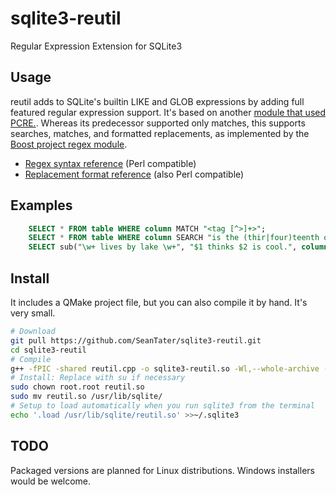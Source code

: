 sqlite3-reutil
==============

Regular Expression Extension for SQLite3

Usage
-----

reutil adds to SQLite's builtin LIKE and GLOB expressions by adding full featured regular expression support.
It's based on another [module that used PCRE.](https://github.com/ralight/sqlite3-pcre).
Whereas its predecessor supported only matches, this supports searches, matches, and formatted replacements,
as implemented by the
[Boost project regex module](http://www.boost.org/doc/libs/1_55_0/libs/regex/doc/html/index.html).

 - [Regex syntax reference](http://www.boost.org/doc/libs/1_55_0/libs/regex/doc/html/boost_regex/syntax/perl_syntax.html) (Perl compatible)
 - [Replacement format reference](http://www.boost.org/doc/libs/1_55_0/libs/regex/doc/html/boost_regex/format/perl_format.html) (also Perl compatible)

Examples
--------
```sql
    SELECT * FROM table WHERE column MATCH "<tag [^>]+>";
    SELECT * FROM table WHERE column SEARCH "is the (thir|four)teenth of May";
    SELECT sub("\w+ lives by lake \w+", "$1 thinks $2 is cool.", column) FROM table;
```

Install
-------

It includes a QMake project file, but you can also compile it by hand. It's very small.
```sh
# Download
git pull https://github.com/SeanTater/sqlite3-reutil.git
cd sqlite3-reutil
# Compile
g++ -fPIC -shared reutil.cpp -o sqlite3-reutil.so -Wl,--whole-archive -lboost_regex -Wl,--no-whole-archive
# Install: Replace with su if necessary
sudo chown root.root reutil.so
sudo mv reutil.so /usr/lib/sqlite/
# Setup to load automatically when you run sqlite3 from the terminal
echo '.load /usr/lib/sqlite/reutil.so' >>~/.sqlite3
```

TODO
----
Packaged versions are planned for Linux distributions. Windows installers would be welcome.
